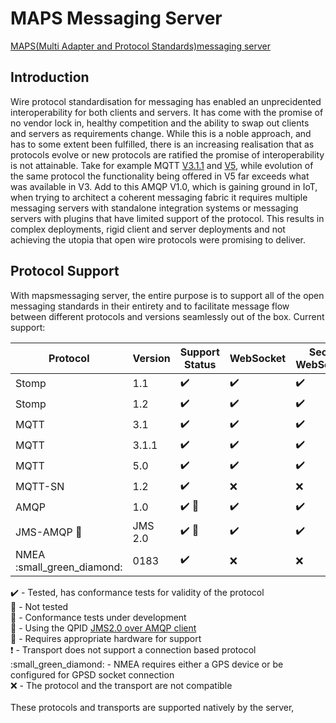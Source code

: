 # MAPS Messaging Server

[MAPS(Multi Adapter and Protocol Standards)messaging server](https://www.mapsmessaging.io/)


## Introduction
Wire protocol standardisation for messaging has enabled an unprecidented interoperability for both clients and servers. It has come with the promise of no vendor lock in, healthy competition and the ability to swap out clients and servers as requirements change. While this is a noble approach, and has to some extent been fulfilled, there is an increasing realisation that as protocols evolve or new protocols are ratified the promise of interoperability is not attainable.
Take for example MQTT [V3.1.1](https://docs.oasis-open.org/mqtt/mqtt/v3.1.1/mqtt-v3.1.1.html) and [V5](https://docs.oasis-open.org/mqtt/mqtt/v5.0/mqtt-v5.0.html), while evolution of the same protocol the functionality being offered in V5 far exceeds what was available in V3. Add to this AMQP V1.0, which is gaining ground in IoT, when trying to architect a coherent messaging fabric it requires multiple messaging servers with standalone integration systems or messaging servers with plugins that have limited support of the protocol. This results in complex deployments, rigid client and server deployments and not achieving the utopia that open wire protocols were promising to deliver.

## Protocol Support
With mapsmessaging server, the entire purpose is to support all of the open messaging standards in their entirety and to facilitate message flow between different protocols and versions seamlessly out of the box.
Current support:

| Protocol | Version | Support Status | WebSocket | Secure WebSockets | TCP | SSL | UDP | LoRa :red_circle: | Serial |
| -------- | ------- | -------------- | --------- | ----------------- | --- | --- | --- | ---- | ------ |
| Stomp    | 1.1     | :heavy_check_mark: | :heavy_check_mark: | :heavy_check_mark:  | :heavy_check_mark:| :heavy_check_mark: | :x: | :heavy_exclamation_mark: | :small_red_triangle: |
| Stomp    | 1.2     | :heavy_check_mark: | :heavy_check_mark: | :heavy_check_mark: | :heavy_check_mark: | :heavy_check_mark: | :x: | :heavy_exclamation_mark: | :small_red_triangle: |
| MQTT     | 3.1     | :heavy_check_mark: | :heavy_check_mark: | :heavy_check_mark: | :heavy_check_mark: | :heavy_check_mark: | :x: | :heavy_exclamation_mark: | :small_red_triangle: |
| MQTT     | 3.1.1   | :heavy_check_mark: | :heavy_check_mark: | :heavy_check_mark: | :heavy_check_mark: | :heavy_check_mark: | :x: | :heavy_exclamation_mark: | :small_red_triangle: |
| MQTT     | 5.0     | :heavy_check_mark: | :heavy_check_mark: | :heavy_check_mark: | :heavy_check_mark: | :heavy_check_mark: | :x: | :heavy_exclamation_mark: | :small_red_triangle: |
| MQTT-SN  | 1.2     | :heavy_check_mark: | :x: | :x: | :x: | :x: | :heavy_check_mark: | :heavy_check_mark: | :x: |
| AMQP     | 1.0     | :heavy_check_mark: :small_blue_diamond: | :heavy_check_mark: | :heavy_check_mark: | :heavy_check_mark: | :heavy_check_mark: | :x: | :heavy_exclamation_mark: | :small_red_triangle: |
| JMS-AMQP :small_orange_diamond: | JMS 2.0  | :heavy_check_mark: :small_blue_diamond: | :heavy_check_mark: | :heavy_check_mark: | :heavy_check_mark: | :heavy_check_mark: | :x: | :heavy_exclamation_mark: | :small_red_triangle: |
| NMEA :small_green_diamond:    | 0183    | :heavy_check_mark: | :x: | :x: | :heavy_check_mark: | :x: | :x: | :x: | :heavy_check_mark: |


:heavy_check_mark: - Tested, has conformance tests for validity of the protocol \
:small_red_triangle: - Not tested \
:small_blue_diamond: - Conformance tests under development \
:small_orange_diamond: - Using the QPID [JMS2.0 over AMQP client](https://qpid.apache.org/components/jms/index.html) \
:red_circle: - Requires appropriate hardware for support \
:heavy_exclamation_mark: - Transport does not support a connection based protocol \
:small_green_diamond: - NMEA requires either a GPS device or be configured for GPSD socket connection \
:x: - The protocol and the transport are not compatible \
\
These protocols and transports are supported natively by the server,
